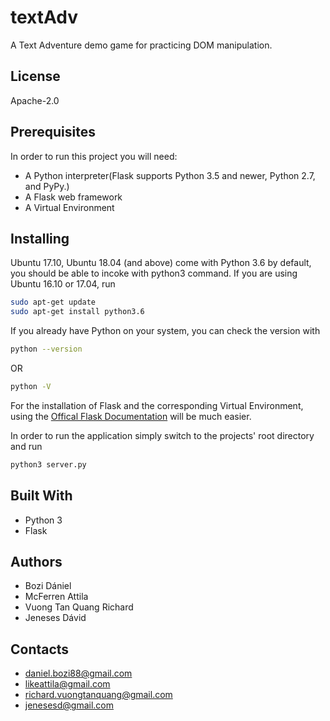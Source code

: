 # textAdv

A Text Adventure demo game for practicing DOM manipulation.

## License
Apache-2.0

## Prerequisites

In order to run this project you will need:
* A Python interpreter(Flask supports Python 3.5 and newer, Python 2.7, and PyPy.)
* A Flask web framework
* A Virtual Environment

## Installing

Ubuntu 17.10, Ubuntu 18.04 (and above) come with Python 3.6 by default, you should be able to incoke with python3 command.
If you are using Ubuntu 16.10 or 17.04, run

```bash
sudo apt-get update
sudo apt-get install python3.6
```

If you already have Python on your system, you can check the version with
```bash
python --version
```
OR
```bash
python -V
```

For the installation of Flask and the corresponding Virtual Environment, using the [Offical Flask Documentation](https://flask.palletsprojects.com/en/1.1.x/installation/#create-an-environment) will be much easier.

In order to run the application simply switch to the projects' root directory and run
```bash
python3 server.py
```
## Built With
* Python 3
* Flask

## Authors
* Bozi Dániel
* McFerren Attila
* Vuong Tan Quang Richard
* Jeneses Dávid

## Contacts

* daniel.bozi88@gmail.com
* likeattila@gmail.com
* richard.vuongtanquang@gmail.com
* jenesesd@gmail.com
